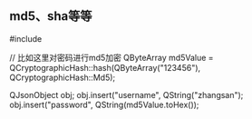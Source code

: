 md5、sha等等
--------------
#include <QCryptographicHash>

// 比如这里对密码进行md5加密
QByteArray md5Value = QCryptographicHash::hash(QByteArray("123456"), QCryptographicHash::Md5);

QJsonObject obj;
obj.insert("username", QString("zhangsan");
obj.insert("password", QString(md5Value.toHex());




